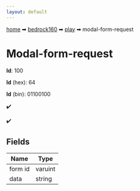 ```yaml
---
layout: default
---
```


[home](/) ➡ [bedrock160](/protocol/bedrock160) ➡ [play](/protocol/bedrock160/play) ➡ modal-form-request

# Modal-form-request

**Id**: 100

**Id** (hex): 64

**Id** (bin): 01100100

✔️

✔️

## Fields

Name | Type
---|---
form id | varuint
data | string

